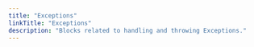 ```yaml
---
title: "Exceptions"
linkTitle: "Exceptions"
description: "Blocks related to handling and throwing Exceptions."
---
```

